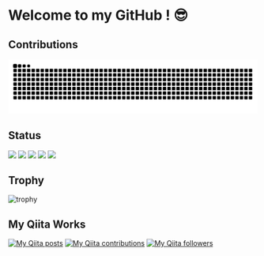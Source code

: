 # Welcome to my GitHub ! 😎

## Contributions
<img
    alt="github contribution grid snake animation"
    src="https://raw.githubusercontent.com/hiroki-harada/hiroki-harada/refs/heads/output/github-contribution-grid-snake-dark.svg"
/>


## Status
![](http://github-profile-summary-cards.vercel.app/api/cards/profile-details?username=hiroki-harada&theme=gruvbox)
![](http://github-profile-summary-cards.vercel.app/api/cards/repos-per-language?username=hiroki-harada&theme=gruvbox)
![](http://github-profile-summary-cards.vercel.app/api/cards/most-commit-language?username=hiroki-harada&theme=gruvbox)
![](http://github-profile-summary-cards.vercel.app/api/cards/stats?username=hiroki-harada&theme=gruvbox)
![](http://github-profile-summary-cards.vercel.app/api/cards/productive-time?username=hiroki-harada&theme=gruvbox&utcOffset=9)


## Trophy
![trophy](https://github-profile-trophy.vercel.app/?username=hiroki-harada&theme=gruvbox)


## My Qiita Works
[![My Qiita posts](https://qiita-badge.apiapi.app/s/hiroki-harada/posts.svg)](http://qiita.com/hiroki-harada)
[![My Qiita contributions](https://qiita-badge.apiapi.app/s/hiroki-harada/contributions.svg)](http://qiita.com/hiroki-harada)
[![My Qiita followers](https://qiita-badge.apiapi.app/s/hiroki-harada/followers.svg)](http://qiita.com/hiroki-harada)
<!--
**hiroki-harada/hiroki-harada** is a ✨ _special_ ✨ repository because its `README.md` (this file) appears on your GitHub profile.

Here are some ideas to get you started:

- 🔭 I’m currently working on ...
- 🌱 I’m currently learning ...
- 👯 I’m looking to collaborate on ...
- 🤔 I’m looking for help with ...
- 💬 Ask me about ...
- 📫 How to reach me: ...
- 😄 Pronouns: ...
- ⚡ Fun fact: ...
-->
